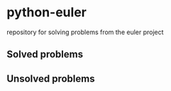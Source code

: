 # python-euler
repository for solving problems from the euler project

## Solved problems


## Unsolved problems


